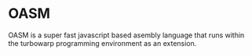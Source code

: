 # OASM

OASM is a super fast javascript based asembly language that runs within the turbowarp programming environment as an extension.
